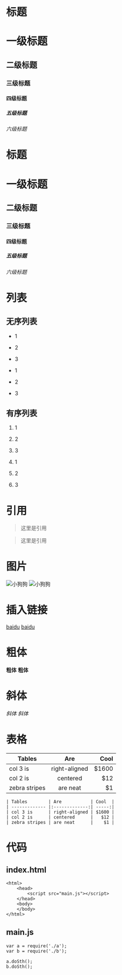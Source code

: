 # 标题
# 一级标题
## 二级标题
### 三级标题
#### 四级标题
##### 五级标题
###### 六级标题
	
# 标题
# 一级标题
## 二级标题
### 三级标题
#### 四级标题
##### 五级标题
###### 六级标题

# 列表
## 无序列表
* 1
* 2
* 3
	
* 1
* 2
* 3

## 有序列表
1. 1
2. 2
3. 3
	
1. 1
2. 2
3. 3

# 引用
> 这里是引用
	
> 这里是引用

# 图片
![小狗狗](https://avatars2.githubusercontent.com/u/26648209?v=4&s=400&u=4108ba0a850f9f390a449b40629651a8e31d05cd)
	![小狗狗](https://avatars2.githubusercontent.com/u/26648209?v=4&s=400&u=4108ba0a850f9f390a449b40629651a8e31d05cd)
# 插入链接
[baidu](https://www.baidu.com)
	[baidu](https://www.baidu.com)
# 粗体
**粗体**
	**粗体**
# 斜体
*斜体* 
	*斜体* 
# 表格
| Tables        | Are           | Cool  |
| ------------- |:-------------:| -----:|
| col 3 is      | right-aligned | $1600 |
| col 2 is      | centered      |   $12 |
| zebra stripes | are neat      |    $1 |

	| Tables        | Are           | Cool  |
	| ------------- |:-------------:| -----:|
	| col 3 is      | right-aligned | $1600 |
	| col 2 is      | centered      |   $12 |
	| zebra stripes | are neat      |    $1 |

# 代码
## index.html
	<html>
	    <head>
	        <script src="main.js"></script>
	    </head>
	    <body>
	    </body>
	</html>

## main.js
	var a = require('./a');
	var b = require('./b');

	a.doSth();
	b.doSth();

























